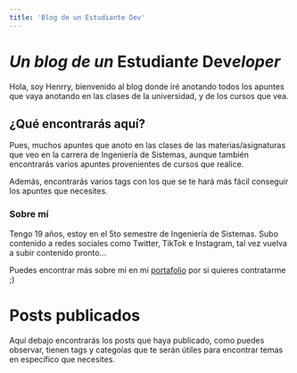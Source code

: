 ```yaml
---
title: 'Blog de un Estudiante Dev'
---
```


# _Un blog de un_ Estudian*te* Dev*eloper*

Hola, soy Henrry, bienvenido al blog donde iré anotando todos los apuntes que vaya anotando en las clases de la universidad, y de los cursos que vea.

## ¿Qué encontrarás aquí?

Pues, muchos apuntes que anoto en las clases de las materias/asignaturas que veo en la carrera de Ingeniería de Sistemas, aunque también encontrarás varios apuntes provenientes de cursos que realice.

Además, encontrarás varios tags con los que se te hará más fácil conseguir los apuntes que necesites.

### Sobre mí

Tengo 19 años, estoy en el 5to semestre de Ingeniería de Sistemas. Subo contenido a redes sociales como Twitter, TikTok e Instagram, tal vez vuelva a subir contenido pronto...

Puedes encontrar más sobre mi en mi [portafolio](https://www.henrry.online) por si quieres contratarme ;)

# Posts publicados

Aquí debajo encontrarás los posts que haya publicado, como puedes observar, tienen tags y categoías que te serán útiles para encontrar temas en específico que necesites.
